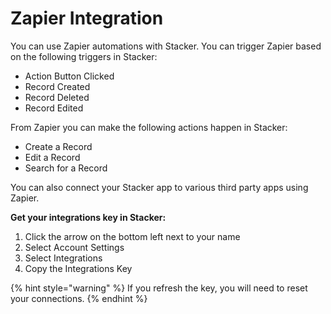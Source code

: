 # Zapier Integration

You can use Zapier automations with Stacker.  You can trigger Zapier based on the following triggers in Stacker:

* Action Button Clicked
* Record Created
* Record Deleted
* Record Edited

From Zapier you can make the following actions happen in Stacker:

* Create a Record
* Edit a Record
* Search for a Record

You can also connect your Stacker app to various third party apps using Zapier.&#x20;

**Get your integrations key in Stacker:**

1. Click the arrow on the bottom left next to your name&#x20;
2. Select Account Settings
3. Select Integrations
4. Copy the Integrations Key&#x20;

{% hint style="warning" %}
If you refresh the key, you will need to reset your connections.
{% endhint %}

<figure><img src="https://3670244749-files.gitbook.io/~/files/v0/b/gitbook-x-prod.appspot.com/o/spaces%2F6QaGf7ZvNU2Re8mlQTaJ%2Fuploads%2FQSJ3XYpHQM52kAjiDqet%2FCleanShot%202025-09-18%20at%2010.23.05%402x.png?alt=media&#x26;token=68b4aced-df68-4f21-aec3-2b8a58da8c93" alt=""><figcaption></figcaption></figure>

